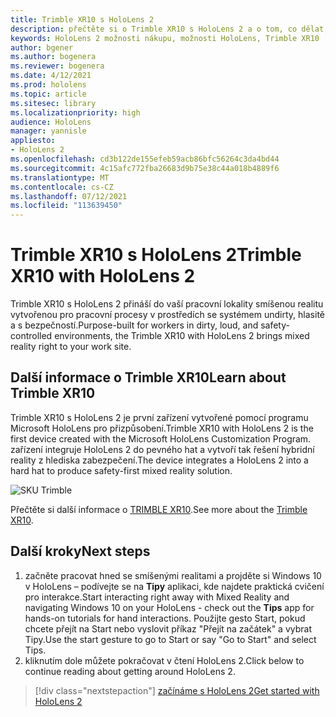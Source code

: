 ```yaml
---
title: Trimble XR10 s HoloLens 2
description: přečtěte si o Trimble XR10 s HoloLens 2 a o tom, co dělat, když máte jednu ze svých vlastních.
keywords: HoloLens 2 možnosti nákupu, možnosti HoloLens, Trimble XR10
author: bgener
ms.author: bogenera
ms.reviewer: bogenera
ms.date: 4/12/2021
ms.prod: hololens
ms.topic: article
ms.sitesec: library
ms.localizationpriority: high
audience: HoloLens
manager: yannisle
appliesto:
- HoloLens 2
ms.openlocfilehash: cd3b122de155efeb59acb86bfc56264c3da4bd44
ms.sourcegitcommit: 4c15afc772fba26683d9b75e38c44a018b4889f6
ms.translationtype: MT
ms.contentlocale: cs-CZ
ms.lasthandoff: 07/12/2021
ms.locfileid: "113639450"
---
```

# <a name="trimble-xr10-with-hololens-2"></a><span data-ttu-id="911a8-104">Trimble XR10 s HoloLens 2</span><span class="sxs-lookup"><span data-stu-id="911a8-104">Trimble XR10 with HoloLens 2</span></span>

<span data-ttu-id="911a8-105">Trimble XR10 s HoloLens 2 přináší do vaší pracovní lokality smíšenou realitu vytvořenou pro pracovní procesy v prostředích se systémem undirty, hlasitě a s bezpečností.</span><span class="sxs-lookup"><span data-stu-id="911a8-105">Purpose-built for workers in dirty, loud, and safety-controlled environments, the Trimble XR10 with HoloLens 2 brings mixed reality right to your work site.</span></span>

## <a name="learn-about-trimble-xr10"></a><span data-ttu-id="911a8-106">Další informace o Trimble XR10</span><span class="sxs-lookup"><span data-stu-id="911a8-106">Learn about Trimble XR10</span></span>

<span data-ttu-id="911a8-107">Trimble XR10 s HoloLens 2 je první zařízení vytvořené pomocí programu Microsoft HoloLens pro přizpůsobení.</span><span class="sxs-lookup"><span data-stu-id="911a8-107">Trimble XR10 with HoloLens 2 is the first device created with the Microsoft HoloLens Customization Program.</span></span> <span data-ttu-id="911a8-108">zařízení integruje HoloLens 2 do pevného hat a vytvoří tak řešení hybridní reality z hlediska zabezpečení.</span><span class="sxs-lookup"><span data-stu-id="911a8-108">The device integrates a HoloLens 2 into a hard hat to produce safety-first mixed reality solution.</span></span>

![SKU Trimble](./images/trimble-ed.png)

<span data-ttu-id="911a8-110">Přečtěte si další informace o [TRIMBLE XR10](https://fieldtech.trimble.com/en/product/trimble-xr10-with-hololens-2).</span><span class="sxs-lookup"><span data-stu-id="911a8-110">See more about the [Trimble XR10](https://fieldtech.trimble.com/en/product/trimble-xr10-with-hololens-2).</span></span>

## <a name="next-steps"></a><span data-ttu-id="911a8-111">Další kroky</span><span class="sxs-lookup"><span data-stu-id="911a8-111">Next steps</span></span>

1. <span data-ttu-id="911a8-112">začněte pracovat hned se smíšenými realitami a projděte si Windows 10 v HoloLens – podívejte se na **Tipy** aplikaci, kde najdete praktická cvičení pro interakce.</span><span class="sxs-lookup"><span data-stu-id="911a8-112">Start interacting right away with Mixed Reality and navigating Windows 10 on your HoloLens - check out the **Tips** app for hands-on tutorials for hand interactions.</span></span> <span data-ttu-id="911a8-113">Použijte gesto Start, pokud chcete přejít na Start nebo vyslovit příkaz "Přejít na začátek" a vybrat Tipy.</span><span class="sxs-lookup"><span data-stu-id="911a8-113">Use the start gesture to go to Start or say "Go to Start" and select Tips.</span></span>
1. <span data-ttu-id="911a8-114">kliknutím dole můžete pokračovat v čtení HoloLens 2.</span><span class="sxs-lookup"><span data-stu-id="911a8-114">Click below to continue reading about getting around HoloLens 2.</span></span>

> [!div class="nextstepaction"]
> [<span data-ttu-id="911a8-115">začínáme s HoloLens 2</span><span class="sxs-lookup"><span data-stu-id="911a8-115">Get started with HoloLens 2</span></span>](hololens2-basic-usage.md)